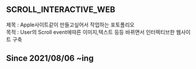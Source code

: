 <h2>SCROLL_INTERACTIVE_WEB</h2>
제목 : Apple사이트같이 만들고싶어서 작업하는 포토폴리오 <br/>
목적 : User의 Scroll event에따른 이미지,텍스트 등등 바뀌면서 인터렉티브한 웹사이트 구축

<h2>Since 2021/08/06 ~ing </h2> 

